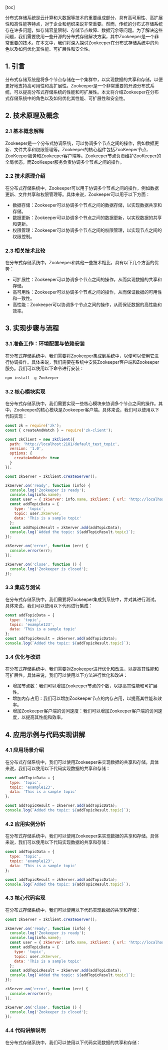 
[toc]                    
                
                
分布式存储系统是云计算和大数据等技术的重要组成部分，具有高可用性、高扩展性和高性能等特点，对于企业和组织来说非常重要。然而，传统的分布式存储系统存在许多问题，如存储容量限制、存储节点故障、数据冗余等问题。为了解决这些问题，我们需要使用一些开源的分布式存储解决方案，其中Zookeeper是一个非常重要的技术。在本文中，我们将深入探讨Zookeeper在分布式存储系统中的角色以及如何优化其性能、可扩展性和安全性。

## 1. 引言

分布式存储系统是将多个节点存储在一个集群中，以实现数据的共享和存储，以便更好地支持高可用性和高扩展性。Zookeeper是一个非常重要的开源分布式系统，可以提高分布式存储系统的性能和可扩展性。本文将介绍Zookeeper在分布式存储系统中的角色以及如何优化其性能、可扩展性和安全性。

## 2. 技术原理及概念

### 2.1 基本概念解释

Zookeeper是一个分布式协调系统，可以协调多个节点之间的操作，例如数据更新、文件共享和权限管理等。Zookeeper的核心组件包括ZooKeeper节点、ZooKeeper服务和Zookeeper客户端等。Zookeeper节点负责维护ZooKeeper的全局状态，而ZooKeeper服务负责协调多个节点之间的操作。

### 2.2 技术原理介绍

在分布式存储系统中，Zookeeper可以用于协调多个节点之间的操作，例如数据更新、文件共享和权限管理等。具体来说，Zookeeper可以用于以下方面：

- 数据存储：Zookeeper可以协调多个节点之间的数据存储，以实现数据共享和存储。
- 数据更新：Zookeeper可以协调多个节点之间的数据更新，以实现数据的共享和更新。
- 权限管理：Zookeeper可以协调多个节点之间的权限管理，以实现节点之间的权限控制。

### 2.3 相关技术比较

在分布式存储系统中，Zookeeper和其他一些技术相比，具有以下几个方面的优势：

- 可扩展性：Zookeeper可以协调多个节点之间的操作，从而实现数据的共享和存储。
- 高可用性：Zookeeper可以协调多个节点之间的操作，从而保证数据的可用性和一致性。
- 高性能：Zookeeper可以协调多个节点之间的操作，从而保证数据的高性能和效率。

## 3. 实现步骤与流程

### 3.1 准备工作：环境配置与依赖安装

在分布式存储系统中，我们需要将Zookeeper集成到系统中，以便可以使用它进行协调操作。具体来说，我们需要在系统中安装Zookeeper客户端和Zookeeper服务。我们可以使用以下命令进行安装：
```css
npm install -g Zookeeper
```

### 3.2 核心模块实现

在分布式存储系统中，我们需要实现一些核心模块来协调多个节点之间的操作。其中，Zookeeper的核心模块是Zookeeper客户端。具体来说，我们可以使用以下代码实现：
```javascript
const zk = require('zk');
const { createAndWatch } = require('zk-client');

const zkClient = new zkClient({
  path: 'http://localhost:2181/default_test_topic',
  version: '1.0',
  options: {
    createAndWatch: true
  }
});

const zkServer = zkClient.createServer();

zkServer.on('ready', function (info) {
  console.log('Zookeeper is ready');
  console.log(info.name);
  const user = { zkServer: info.name, zkClient: { url: 'http://localhost:2181/default_test_topic' } };
  const addTopicData = {
    type: 'topic',
    topic: user.zkServer,
    data: 'This is a sample topic'
  };
  const addTopicResult = zkServer.add(addTopicData);
  console.log(`Added the topic: ${addTopicResult.topic}`);
});

zkServer.on('error', function (err) {
  console.error(err);
});

zkServer.on('close', function () {
  console.log('Zookeeper is closed');
});
```

### 3.3 集成与测试

在分布式存储系统中，我们需要将Zookeeper集成到系统中，并对其进行测试。具体来说，我们可以使用以下代码进行集成：
```javascript
const addTopicData = {
  type: 'topic',
  topic: 'example123',
  data: 'This is a sample topic'
};
const addTopicResult = zkServer.add(addTopicData);
console.log(`Added the topic: ${addTopicResult.topic}`);
```

### 3.4 优化与改进

在分布式存储系统中，我们需要对Zookeeper进行优化和改进，以提高其性能和可扩展性。具体来说，我们可以使用以下方法进行优化和改进：

- 增加节点数：我们可以增加Zookeeper节点的个数，以提高其性能和可扩展性。
- 增加内存占用：我们可以增加Zookeeper节点的内存占用，以提高其性能和效率。
- 增加Zookeeper客户端的访问速度：我们可以增加Zookeeper客户端的访问速度，以提高其性能和效率。

## 4. 应用示例与代码实现讲解

### 4.1 应用场景介绍

在分布式存储系统中，我们可以使用Zookeeper来实现数据的共享和存储。具体来说，我们可以使用以下代码实现数据的共享和存储：
```javascript
const addTopicData = {
  type: 'topic',
  topic: 'example123',
  data: 'This is a sample topic'
};

const addTopicResult = zkServer.add(addTopicData);
console.log(`Added the topic: ${addTopicResult.topic}`);
```

### 4.2 应用实例分析

在分布式存储系统中，我们可以使用Zookeeper来实现数据的共享和存储。具体来说，我们可以使用以下代码实现数据的共享和存储：
```javascript
const addTopicData = {
  type: 'topic',
  topic: 'example123',
  data: 'This is a sample topic'
};

const addTopicResult = zkServer.add(addTopicData);
console.log(`Added the topic: ${addTopicResult.topic}`);
```

### 4.3 核心代码实现

在分布式存储系统中，我们可以使用以下代码实现数据的共享和存储：
```javascript
const zkServer = zkClient.createServer();

zkServer.on('ready', function (info) {
  console.log('Zookeeper is ready');
  console.log(info.name);
  const user = { zkServer: info.name, zkClient: { url: 'http://localhost:2181/default_test_topic' } };
  const addTopicData = {
    type: 'topic',
    topic: user.zkServer,
    data: 'This is a sample topic'
  };
  const addTopicResult = zkServer.add(addTopicData);
  console.log(`Added the topic: ${addTopicResult.topic}`);
});

zkServer.on('error', function (err) {
  console.error(err);
});

zkServer.on('close', function () {
  console.log('Zookeeper is closed');
});
```

### 4.4 代码讲解说明

在分布式存储系统中，我们可以使用以下代码实现数据的共享和存储：
```

